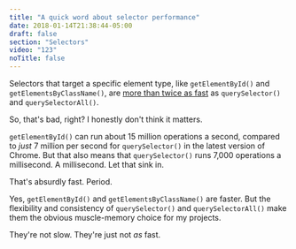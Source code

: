 ```yaml
---
title: "A quick word about selector performance"
date: 2018-01-14T21:38:44-05:00
draft: false
section: "Selectors"
video: "123"
noTitle: false
---
```


Selectors that target a specific element type, like `getElementById()` and `getElementsByClassName()`, are [more than twice as fast](https://jsperf.com/getelementbyid-vs-queryselector/25) as `querySelector()` and `querySelectorAll()`.

So, that's bad, right? I honestly don't think it matters.

`getElementById()` can run about 15 million operations a second, compared to *just* 7 million per second for `querySelector()` in the latest version of Chrome. But that also means that `querySelector()` runs 7,000 operations a millisecond. A millisecond. Let that sink in.

That's absurdly fast. Period.

Yes, `getElementById()` and `getElementsByClassName()` are faster. But the flexibility and consistency of `querySelector()` and `querySelectorAll()` make them the obvious muscle-memory choice for my projects.

They're not slow. They're just not *as* fast.